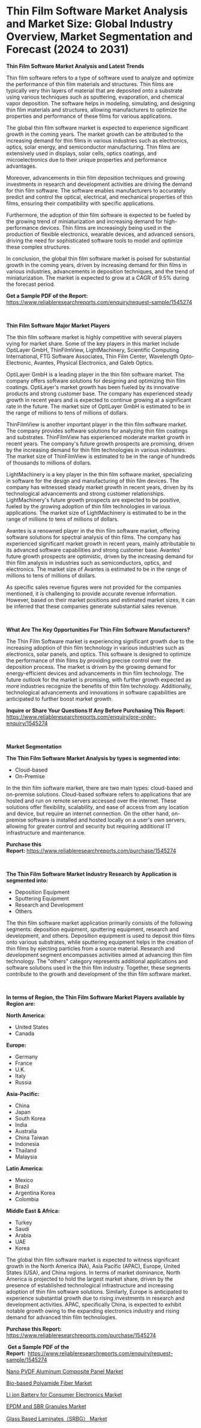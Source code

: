 <p><h1>Thin Film Software Market Analysis and Market Size: Global Industry Overview, Market Segmentation and Forecast (2024 to 2031)</h1></p><p><strong>Thin Film Software Market Analysis and Latest Trends</strong></p>
<p><p>Thin film software refers to a type of software used to analyze and optimize the performance of thin film materials and structures. Thin films are typically very thin layers of material that are deposited onto a substrate using various techniques such as sputtering, evaporation, and chemical vapor deposition. The software helps in modeling, simulating, and designing thin film materials and structures, allowing manufacturers to optimize the properties and performance of these films for various applications.</p><p>The global thin film software market is expected to experience significant growth in the coming years. The market growth can be attributed to the increasing demand for thin films in various industries such as electronics, optics, solar energy, and semiconductor manufacturing. Thin films are extensively used in displays, solar cells, optics coatings, and microelectronics due to their unique properties and performance advantages.</p><p>Moreover, advancements in thin film deposition techniques and growing investments in research and development activities are driving the demand for thin film software. The software enables manufacturers to accurately predict and control the optical, electrical, and mechanical properties of thin films, ensuring their compatibility with specific applications.</p><p>Furthermore, the adoption of thin film software is expected to be fueled by the growing trend of miniaturization and increasing demand for high-performance devices. Thin films are increasingly being used in the production of flexible electronics, wearable devices, and advanced sensors, driving the need for sophisticated software tools to model and optimize these complex structures.</p><p>In conclusion, the global thin film software market is poised for substantial growth in the coming years, driven by increasing demand for thin films in various industries, advancements in deposition techniques, and the trend of miniaturization. The market is expected to grow at a CAGR of 9.5% during the forecast period.</p></p>
<p><strong>Get a Sample PDF of the Report:&nbsp;</strong> <a href="https://www.reliableresearchreports.com/enquiry/request-sample/1545274">https://www.reliableresearchreports.com/enquiry/request-sample/1545274</a></p>
<p>&nbsp;</p>
<p><strong>Thin Film Software Major Market Players</strong></p>
<p><p>The thin film software market is highly competitive with several players vying for market share. Some of the key players in this market include OptiLayer GmbH, ThinFilmView, LightMachinery, Scientific Computing International, FTG Software Associates, Thin Film Center, Wavelength Opto-Electronic, Avantes, Physical Electronics, and Galeb Optics.</p><p>OptiLayer GmbH is a leading player in the thin film software market. The company offers software solutions for designing and optimizing thin film coatings. OptiLayer's market growth has been fueled by its innovative products and strong customer base. The company has experienced steady growth in recent years and is expected to continue growing at a significant rate in the future. The market size of OptiLayer GmbH is estimated to be in the range of millions to tens of millions of dollars.</p><p>ThinFilmView is another important player in the thin film software market. The company provides software solutions for analyzing thin film coatings and substrates. ThinFilmView has experienced moderate market growth in recent years. The company's future growth prospects are promising, driven by the increasing demand for thin film technologies in various industries. The market size of ThinFilmView is estimated to be in the range of hundreds of thousands to millions of dollars.</p><p>LightMachinery is a key player in the thin film software market, specializing in software for the design and manufacturing of thin film devices. The company has witnessed steady market growth in recent years, driven by its technological advancements and strong customer relationships. LightMachinery's future growth prospects are expected to be positive, fueled by the growing adoption of thin film technologies in various applications. The market size of LightMachinery is estimated to be in the range of millions to tens of millions of dollars.</p><p>Avantes is a renowned player in the thin film software market, offering software solutions for spectral analysis of thin films. The company has experienced significant market growth in recent years, mainly attributable to its advanced software capabilities and strong customer base. Avantes' future growth prospects are optimistic, driven by the increasing demand for thin film analysis in industries such as semiconductors, optics, and electronics. The market size of Avantes is estimated to be in the range of millions to tens of millions of dollars.</p><p>As specific sales revenue figures were not provided for the companies mentioned, it is challenging to provide accurate revenue information. However, based on their market positions and estimated market sizes, it can be inferred that these companies generate substantial sales revenue.</p></p>
<p>&nbsp;</p>
<p><strong>What Are The Key Opportunities For Thin Film Software Manufacturers?</strong></p>
<p><p>The Thin Film Software market is experiencing significant growth due to the increasing adoption of thin film technology in various industries such as electronics, solar panels, and optics. This software is designed to optimize the performance of thin films by providing precise control over the deposition process. The market is driven by the growing demand for energy-efficient devices and advancements in thin film technology. The future outlook for the market is promising, with further growth expected as more industries recognize the benefits of thin film technology. Additionally, technological advancements and innovations in software capabilities are anticipated to further boost market growth.</p></p>
<p><strong>Inquire or Share Your Questions If Any Before Purchasing This Report:</strong> <a href="https://www.reliableresearchreports.com/enquiry/pre-order-enquiry/1545274">https://www.reliableresearchreports.com/enquiry/pre-order-enquiry/1545274</a></p>
<p>&nbsp;</p>
<p><strong>Market Segmentation</strong></p>
<p><strong>The Thin Film Software Market Analysis by types is segmented into:</strong></p>
<p><ul><li>Cloud-based</li><li>On-Premise</li></ul></p>
<p><p>In the thin film software market, there are two main types: cloud-based and on-premise solutions. Cloud-based software refers to applications that are hosted and run on remote servers accessed over the internet. These solutions offer flexibility, scalability, and ease of access from any location and device, but require an internet connection. On the other hand, on-premise software is installed and hosted locally on a user's own servers, allowing for greater control and security but requiring additional IT infrastructure and maintenance.</p></p>
<p><strong>Purchase this Report:&nbsp;</strong><a href="https://www.reliableresearchreports.com/purchase/1545274">https://www.reliableresearchreports.com/purchase/1545274</a></p>
<p>&nbsp;</p>
<p><strong>The Thin Film Software Market Industry Research by Application is segmented into:</strong></p>
<p><ul><li>Deposition Equipment</li><li>Sputtering Equipment</li><li>Research and Development</li><li>Others</li></ul></p>
<p><p>The thin film software market application primarily consists of the following segments: deposition equipment, sputtering equipment, research and development, and others. Deposition equipment is used to deposit thin films onto various substrates, while sputtering equipment helps in the creation of thin films by ejecting particles from a source material. Research and development segment encompasses activities aimed at advancing thin film technology. The "others" category represents additional applications and software solutions used in the thin film industry. Together, these segments contribute to the growth and development of the thin film software market.</p></p>
<p>&nbsp;</p>
<p><strong>In terms of Region, the Thin Film Software Market Players available by Region are:</strong></p>
<p>
    <p> <strong> North America: </strong>
        <ul>
            <li>United States</li>
            <li>Canada</li>
        </ul>
        </p> 
    <p> <strong> Europe: </strong>
        <ul>
            <li>Germany</li>
            <li>France</li>
            <li>U.K.</li>
            <li>Italy</li>
            <li>Russia</li>
        </ul>
        </p> 
    <p> <strong> Asia-Pacific: </strong>
        <ul>
            <li>China</li>
            <li>Japan</li>
            <li>South Korea</li>
            <li>India</li>
            <li>Australia</li>
            <li>China Taiwan</li>
            <li>Indonesia</li>
            <li>Thailand</li>
            <li>Malaysia</li>
        </ul>
        </p> 
    <p> <strong> Latin America: </strong>
        <ul>
            <li>Mexico</li>
            <li>Brazil</li>
            <li>Argentina Korea</li>
            <li>Colombia</li>
        </ul>
        </p> 
    <p> <strong> Middle East & Africa: </strong>
        <ul>
            <li>Turkey</li>
            <li>Saudi</li>
            <li>Arabia</li>
            <li>UAE</li>
            <li>Korea</li>
        </ul>
    </p>
    </p>
<p><p>The global thin film software market is expected to witness significant growth in the North America (NA), Asia Pacific (APAC), Europe, United States (USA), and China regions. In terms of market dominance, North America is projected to hold the largest market share, driven by the presence of established technological infrastructure and increasing adoption of thin film software solutions. Similarly, Europe is anticipated to experience substantial growth due to rising investments in research and development activities. APAC, specifically China, is expected to exhibit notable growth owing to the expanding electronics industry and rising demand for advanced thin film technologies.</p></p>
<p><strong>Purchase this Report: </strong><a href="https://www.reliableresearchreports.com/purchase/1545274">https://www.reliableresearchreports.com/purchase/1545274</a></p>
<p>&nbsp;<strong>Get a Sample PDF of the Report:&nbsp;&nbsp;</strong><a href="https://www.reliableresearchreports.com/enquiry/request-sample/1545274">https://www.reliableresearchreports.com/enquiry/request-sample/1545274</a></p>
<p><strong></strong></p>
<p><p><a href="https://www.linkedin.com/pulse/nano-pvdf-aluminum-composite-panel-market-research-report-qwohe?trackingId=LOHsfw6cS7yaywR2oK9aMg%3D%3D">Nano PVDF Aluminum Composite Panel Market</a></p><p><a href="https://www.linkedin.com/pulse/bio-based-polyamide-fiber-market-growth-trends-covid-19-rnaje?trackingId=%2BNfHi7PHQVSbNvuGA8kVhA%3D%3D">Bio-based Polyamide Fiber Market</a></p><p><a href="https://www.linkedin.com/pulse/li-ion-battery-consumer-electronics-market-research-report-c1yje?trackingId=9U1aCK%2FtQimVrGn1Rs6MnQ%3D%3D">Li ion Battery for Consumer Electronics Market</a></p><p><a href="https://www.linkedin.com/pulse/epdm-sbr-granules-market-size-share-amp-trends-analysis-6sdne?trackingId=5VWBoOrMQbKjgoJ%2F1l6zhA%3D%3D">EPDM and SBR Granules Market</a></p><p><a href="https://www.linkedin.com/pulse/glass-based-laminatessrbg-market-comprehensive-report-y2lie?trackingId=uOlbSumuSzO%2B%2BJLQF1hqVw%3D%3D">Glass Based Laminates（SRBG） Market</a></p></p>